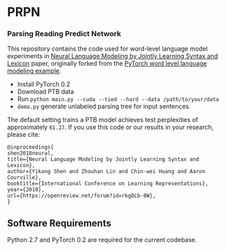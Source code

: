 # PRPN

### Parsing Reading Predict Network

This repository contains the code used for word-level language model experiments in [Neural Language Modeling by Jointly Learning Syntax and Lexicon](https://openreview.net/forum?id=rkgOLb-0W) paper, originally forked from the [PyTorch word level language modeling example](https://github.com/pytorch/examples/tree/master/word_language_model).

+ Install PyTorch 0.2
+ Download PTB data
+ Run `python main.py --cuda --tied --hard --data /path/to/your/data`
+ `demo.py` generate unlabeled parsing tree for input sentences. 

The default setting trains a PTB model achieves test perplexities of approximately `61.27`.
If you use this code or our results in your research, please cite:

```
@inproceedings{
shen2018neural,
title={Neural Language Modeling by Jointly Learning Syntax and Lexicon},
author={Yikang Shen and Zhouhan Lin and Chin-wei Huang and Aaron Courville},
booktitle={International Conference on Learning Representations},
year={2018},
url={https://openreview.net/forum?id=rkgOLb-0W},
}
```

## Software Requirements

Python 2.7 and PyTorch 0.2 are required for the current codebase.
